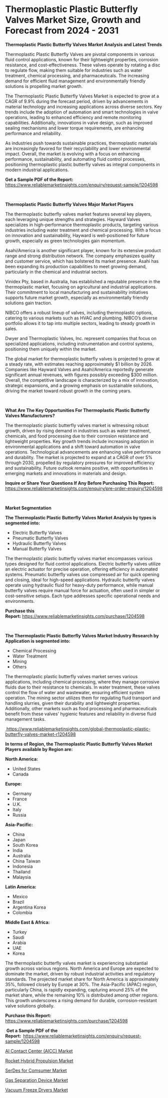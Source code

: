 <p><h1>Thermoplastic Plastic Butterfly Valves Market Size, Growth and Forecast from 2024 - 2031</h1></p><p><strong>Thermoplastic Plastic Butterfly Valves Market Analysis and Latest Trends</strong></p>
<p><p>Thermoplastic Plastic Butterfly Valves are pivotal components in various fluid control applications, known for their lightweight properties, corrosion resistance, and cost-effectiveness. These valves operate by rotating a disc to regulate flow, making them suitable for industries such as water treatment, chemical processing, and pharmaceuticals. The increasing demand for efficient fluid management and environmentally friendly solutions is propelling market growth.</p><p>The Thermoplastic Plastic Butterfly Valves Market is expected to grow at a CAGR of 9.9% during the forecast period, driven by advancements in material technology and increasing applications across diverse sectors. Key trends include the adoption of automation and smart technologies in valve operations, leading to enhanced efficiency and remote monitoring capabilities. Additionally, innovations in valve design, such as improved sealing mechanisms and lower torque requirements, are enhancing performance and reliability.</p><p>As industries push towards sustainable practices, thermoplastic materials are increasingly favored for their recyclability and lower environmental impact. Overall, the market is evolving with a focus on enhancing performance, sustainability, and automating fluid control processes, positioning thermoplastic plastic butterfly valves as integral components in modern industrial applications.</p></p>
<p><strong>Get a Sample PDF of the Report:&nbsp;</strong> <a href="https://www.reliablemarketinsights.com/enquiry/request-sample/1204598?utm_campaign=1383&utm_medium=2&utm_source=Github&utm_content=ia&utm_term=16102024&utm_id=thermoplastic-plastic-butterfly-valves">https://www.reliablemarketinsights.com/enquiry/request-sample/1204598</a></p>
<p>&nbsp;</p>
<p><strong>Thermoplastic Plastic Butterfly Valves Major Market Players</strong></p>
<p><p>The thermoplastic butterfly valves market features several key players, each leveraging unique strengths and strategies. Hayward Valves specializes in high-performance thermoplastic products, targeting various industries including water treatment and chemical processing. With a focus on innovation and sustainability, Hayward is well-positioned for future growth, especially as green technologies gain momentum.</p><p>Asahi/America is another significant player, known for its extensive product range and strong distribution network. The company emphasizes quality and customer service, which has bolstered its market presence. Asahi has been expanding its production capabilities to meet growing demand, particularly in the chemical and industrial sectors.</p><p>Vinidex Pty, based in Australia, has established a reputable presence in the thermoplastic market, focusing on agricultural and industrial applications. Their commitment to local manufacturing and sustainability initiatives supports future market growth, especially as environmentally friendly solutions gain traction.</p><p>NIBCO offers a robust lineup of valves, including thermoplastic options, catering to various markets such as HVAC and plumbing. NIBCO’s diverse portfolio allows it to tap into multiple sectors, leading to steady growth in sales.</p><p>Dwyer and Thermoplastic Valves, Inc. represent companies that focus on specialized applications, including instrumentation and control systems, positioning them uniquely within the market.</p><p>The global market for thermoplastic butterfly valves is projected to grow at a steady rate, with estimates reaching approximately $1 billion by 2026. Companies like Hayward Valves and Asahi/America reportedly generate significant annual revenues, with figures possibly exceeding $300 million. Overall, the competitive landscape is characterized by a mix of innovation, strategic expansions, and a growing emphasis on sustainable solutions, driving the market toward robust growth in the coming years.</p></p>
<p>&nbsp;</p>
<p><strong>What Are The Key Opportunities For Thermoplastic Plastic Butterfly Valves Manufacturers?</strong></p>
<p><p>The thermoplastic plastic butterfly valves market is witnessing robust growth, driven by rising demand in industries such as water treatment, chemicals, and food processing due to their corrosion resistance and lightweight properties. Key growth trends include increasing adoption in environmental applications and a shift toward automation in valve operations. Technological advancements are enhancing valve performance and durability. The market is projected to expand at a CAGR of over 5% through 2030, propelled by regulatory pressures for improved efficiency and sustainability. Future outlook remains positive, with opportunities in emerging markets and innovations in materials and design.</p></p>
<p><strong>Inquire or Share Your Questions If Any Before Purchasing This Report:</strong> <a href="https://www.reliablemarketinsights.com/enquiry/pre-order-enquiry/1204598?utm_campaign=1383&utm_medium=2&utm_source=Github&utm_content=ia&utm_term=16102024&utm_id=thermoplastic-plastic-butterfly-valves">https://www.reliablemarketinsights.com/enquiry/pre-order-enquiry/1204598</a></p>
<p>&nbsp;</p>
<p><strong>Market Segmentation</strong></p>
<p><strong>The Thermoplastic Plastic Butterfly Valves Market Analysis by types is segmented into:</strong></p>
<p><ul><li>Electric Butterfly Valves</li><li>Pneumatic Butterfly Valves</li><li>Hydraulic Butterfly Valves</li><li>Manual Butterfly Valves</li></ul></p>
<p><p>The thermoplastic plastic butterfly valves market encompasses various types designed for fluid control applications. Electric butterfly valves utilize an electric actuator for precise operation, offering efficiency in automated systems. Pneumatic butterfly valves use compressed air for quick opening and closing, ideal for high-speed applications. Hydraulic butterfly valves operate using hydraulic fluid for heavy-duty performance, while manual butterfly valves require manual force for actuation, often used in simpler or cost-sensitive setups. Each type addresses specific operational needs and environments.</p></p>
<p><strong>Purchase this Report:&nbsp;</strong><a href="https://www.reliablemarketinsights.com/purchase/1204598?utm_campaign=1383&utm_medium=2&utm_source=Github&utm_content=ia&utm_term=16102024&utm_id=thermoplastic-plastic-butterfly-valves">https://www.reliablemarketinsights.com/purchase/1204598</a></p>
<p>&nbsp;</p>
<p><strong>The Thermoplastic Plastic Butterfly Valves Market Industry Research by Application is segmented into:</strong></p>
<p><ul><li>Chemical Processing</li><li>Water Treatment</li><li>Mining</li><li>Others</li></ul></p>
<p><p>The thermoplastic plastic butterfly valves market serves various applications, including chemical processing, where they manage corrosive fluids due to their resistance to chemicals. In water treatment, these valves control the flow of water and wastewater, ensuring efficient system operation. The mining sector utilizes them for regulating fluid transport and handling slurries, given their durability and lightweight properties. Additionally, other markets such as food processing and pharmaceuticals benefit from these valves' hygienic features and reliability in diverse fluid management tasks.</p></p>
<p><a href="https://www.reliablemarketinsights.com/global-thermoplastic-plastic-butterfly-valves-market-r1204598?utm_campaign=1383&utm_medium=2&utm_source=Github&utm_content=ia&utm_term=16102024&utm_id=thermoplastic-plastic-butterfly-valves">&nbsp;https://www.reliablemarketinsights.com/global-thermoplastic-plastic-butterfly-valves-market-r1204598</a></p>
<p><strong>In terms of Region, the Thermoplastic Plastic Butterfly Valves Market Players available by Region are:</strong></p>
<p>
    <p> <strong> North America: </strong>
        <ul>
            <li>United States</li>
            <li>Canada</li>
        </ul>
        </p> 
    <p> <strong> Europe: </strong>
        <ul>
            <li>Germany</li>
            <li>France</li>
            <li>U.K.</li>
            <li>Italy</li>
            <li>Russia</li>
        </ul>
        </p> 
    <p> <strong> Asia-Pacific: </strong>
        <ul>
            <li>China</li>
            <li>Japan</li>
            <li>South Korea</li>
            <li>India</li>
            <li>Australia</li>
            <li>China Taiwan</li>
            <li>Indonesia</li>
            <li>Thailand</li>
            <li>Malaysia</li>
        </ul>
        </p> 
    <p> <strong> Latin America: </strong>
        <ul>
            <li>Mexico</li>
            <li>Brazil</li>
            <li>Argentina Korea</li>
            <li>Colombia</li>
        </ul>
        </p> 
    <p> <strong> Middle East & Africa: </strong>
        <ul>
            <li>Turkey</li>
            <li>Saudi</li>
            <li>Arabia</li>
            <li>UAE</li>
            <li>Korea</li>
        </ul>
    </p>
    </p>
<p><p>The thermoplastic butterfly valves market is experiencing substantial growth across various regions. North America and Europe are expected to dominate the market, driven by robust industrial activities and regulatory standards. The projected market share for North America is approximately 35%, followed closely by Europe at 30%. The Asia-Pacific (APAC) region, particularly China, is rapidly expanding, capturing around 25% of the market share, while the remaining 10% is distributed among other regions. This growth underscores a rising demand for durable, corrosion-resistant valve solutions globally.</p></p>
<p><strong>Purchase this Report: </strong><a href="https://www.reliablemarketinsights.com/purchase/1204598?utm_campaign=1383&utm_medium=2&utm_source=Github&utm_content=ia&utm_term=16102024&utm_id=thermoplastic-plastic-butterfly-valves">https://www.reliablemarketinsights.com/purchase/1204598</a></p>
<p>&nbsp;<strong>Get a Sample PDF of the Report:&nbsp;&nbsp;</strong><a href="https://www.reliablemarketinsights.com/enquiry/request-sample/1204598?utm_campaign=1383&utm_medium=2&utm_source=Github&utm_content=ia&utm_term=16102024&utm_id=thermoplastic-plastic-butterfly-valves">https://www.reliablemarketinsights.com/enquiry/request-sample/1204598</a></p>
<p><strong></strong></p>
<p><p><a href="https://www.linkedin.com/pulse/ai-contact-center-aicc-market-share-size-trends-industry-analysis-b6jgf?utm_campaign=1383&utm_medium=2&utm_source=Github&utm_content=ia&utm_term=16102024&utm_id=thermoplastic-plastic-butterfly-valves">AI Contact Center (AICC) Market</a></p><p><a href="https://www.linkedin.com/pulse/future-rocket-hybrid-propulsion-market-global-forecast-trends-leu4f?trk=public_post_embed_feed-article-content&utm_campaign=1383&utm_medium=2&utm_source=Github&utm_content=ia&utm_term=16102024&utm_id=thermoplastic-plastic-butterfly-valves">Rocket Hybrid Propulsion Market</a></p><p><a href="https://www.linkedin.com/pulse/global-serdes-comsumer-market-share-growth-opportunities-growing-ge6hf?trk=public_post_embed_feed-article-content&utm_campaign=1383&utm_medium=2&utm_source=Github&utm_content=ia&utm_term=16102024&utm_id=thermoplastic-plastic-butterfly-valves">SerDes for Comsumer Market</a></p><p><a href="https://github.com/RickHolmes3/Market-Research-Report-List-6/blob/main/gas-separation-device-market.md?utm_campaign=1383&utm_medium=2&utm_source=Github&utm_content=ia&utm_term=16102024&utm_id=thermoplastic-plastic-butterfly-valves">Gas Separation Device Market</a></p><p><a href="https://github.com/anselmp21u/Market-Research-Report-List-1/blob/main/vacuum-freeze-dryers-market.md?utm_campaign=1383&utm_medium=2&utm_source=Github&utm_content=ia&utm_term=16102024&utm_id=thermoplastic-plastic-butterfly-valves">Vacuum Freeze Dryers Market</a></p></p>